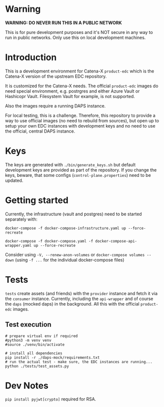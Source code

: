# Warning
**WARNING: DO NEVER RUN THIS IN A PUBLIC NETWORK**

This is for pure development purposes and it's NOT secure in any way to run in public networks. Only use this on local development machines.

# Introduction

This is a development environment for Catena-X `product-edc` which is the Catena-X version of the upstream EDC repository.

It is customized for the Catena-X needs. The official `product-edc` images do need special environment, e.g. postrgres and either Azure Vault or Hashicopr Vault. Filesystem Vault for example, is not supported.

Also the images require a running DAPS instance.

For local testing, this is a challenge. Therefore, this repository to provide a way to use official images (no need to rebuild from sources), but open up to setup your own EDC instances with development keys and no need to use the official, central DAPS instance.

# Keys
The keys are generated with `./bin/generate_keys.sh` but default development keys are provided as part of the repository. If you change the keys, beware, that some configs (`control-plane.properties`) need to be updated.

# Getting started
Currently, the infrastructure (vault and postgres) need to be started separately with:
```
docker-compose -f docker-compose-infrastructure.yaml up --force-recreate

docker-compose -f docker-compose.yaml -f docker-compose-api-wrapper.yaml up --force-recreate

```
Consider using `-V, --renew-anon-volumes` or `docker-compose volumes --down` (using `-f ...` for the individual docker-compose files)

# Tests
`tests` create assets (and friends) with the `provider` instance and fetch it via the `consumer` instance. Currently, including the `api-wrapper` and of course the `daps` (mocked daps) in the background. All this with the official `product-edc` images.

## Test execution
```
# prepare virtual env if required
#python3 -m venv venv
#source ./venv/bin/activate

# install all dependencies
pip install -r ./daps-mock/requirements.txt
# run the actual test - make sure, the EDC instances are running...
python ./tests/test_assets.py
```

# Dev Notes
`pip install pyjwt[crypto]` required for RSA.

